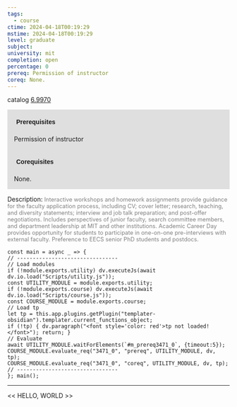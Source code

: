 ```yaml
---
tags:
  - course
ctime: 2024-04-18T00:19:29
mstime: 2024-04-18T00:19:29
level: graduate
subject: 
university: mit
completion: open
percentage: 0
prereq: Permission of instructor
coreq: None.
---
```


catalog [6.9970](http://student.mit.edu/catalog/m6e.html#6.9970)

<span style="display: block; padding: 15px; background-color: rgb(100, 100, 100, 0.2);"><font id="m_prereq3471_0" style="display: block; font-family: Arial, sans-serif; font-weight: bold; padding: 5px">Prerequisites</font><br><span id="prereq3471_0">Permission of instructor</span></span>
<span style="display: block; padding: 15px; background-color: rgb(100, 100, 100, 0.2);"><font id="m_coreq3471_0" style="display: block; font-family: Arial, sans-serif; font-weight: bold; padding: 5px">Corequisites</font><br><span id="coreq3471_0">None.</span></span>

<font style="">Description:</font>
<font style="color: grey; font-size: 0.8rem;">Interactive workshops and homework assignments provide guidance for the faculty application process, including CV; cover letter; research, teaching, and diversity statements; interview and job talk preparation; and post-offer negotiations. Includes perspectives of junior faculty, search committee members, and department leadership at MIT and other institutions. Academic Career Day provides opportunity for students to participate in one-on-one pre-interviews with external faculty. Preference to EECS senior PhD students and postdocs.</font>

```dataviewjs
const main = async _ => {
// --------------------------------
// Load modules
if (!module.exports.utility) dv.executeJs(await dv.io.load("Scripts/utility.js"));
const UTILITY_MODULE = module.exports.utility;
if (!module.exports.course) dv.executeJs(await dv.io.load("Scripts/course.js"));
const COURSE_MODULE = module.exports.course;
// Load tp
let tp = this.app.plugins.getPlugin("templater-obsidian").templater.current_functions_object;
if (!tp) { dv.paragraph("<font style='color: red'>tp not loaded!</font>"); return; }
// Evaluate
await UTILITY_MODULE.waitForElements(`#m_prereq3471_0`, {timeout:5});
COURSE_MODULE.evaluate_req("3471_0", "prereq", UTILITY_MODULE, dv, tp);
COURSE_MODULE.evaluate_req("3471_0", "coreq", UTILITY_MODULE, dv, tp);
// --------------------------------
}; main();
```

---

<< HELLO, WORLD >>
